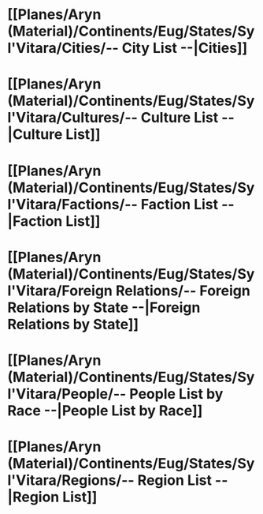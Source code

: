 # [[Planes/Aryn (Material)/Continents/Eug/States/Syl'Vitara/Cities/-- City List --|Cities]]

# [[Planes/Aryn (Material)/Continents/Eug/States/Syl'Vitara/Cultures/-- Culture List --|Culture List]]

# [[Planes/Aryn (Material)/Continents/Eug/States/Syl'Vitara/Factions/-- Faction List --|Faction List]]

# [[Planes/Aryn (Material)/Continents/Eug/States/Syl'Vitara/Foreign Relations/-- Foreign Relations by State --|Foreign Relations by State]]

# [[Planes/Aryn (Material)/Continents/Eug/States/Syl'Vitara/People/-- People List by Race --|People List by Race]]

# [[Planes/Aryn (Material)/Continents/Eug/States/Syl'Vitara/Regions/-- Region List --|Region List]]